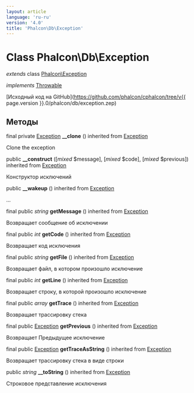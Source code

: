 ```yaml
---
layout: article
language: 'ru-ru'
version: '4.0'
title: 'Phalcon\Db\Exception'
---
```

# Class **Phalcon\Db\Exception**

*extends* class [Phalcon\Exception](Phalcon_Exception)

*implements* [Throwable](https://php.net/manual/en/class.throwable.php)

[Исходный код на GitHub](https://github.com/phalcon/cphalcon/tree/v{{ page.version }}.0/phalcon/db/exception.zep)

## Методы

final private [Exception](https://php.net/manual/en/class.exception.php) **__clone** () inherited from [Exception](https://php.net/manual/en/class.exception.php)

Clone the exception

public **__construct** ([*mixed* $message], [*mixed* $code], [*mixed* $previous]) inherited from [Exception](https://php.net/manual/en/class.exception.php)

Конструктор исключений

public **__wakeup** () inherited from [Exception](https://php.net/manual/en/class.exception.php)

...

final public *string* **getMessage** () inherited from [Exception](https://php.net/manual/en/class.exception.php)

Возвращает сообщение об исключении

final public *int* **getCode** () inherited from [Exception](https://php.net/manual/en/class.exception.php)

Возвращает код исключения

final public *string* **getFile** () inherited from [Exception](https://php.net/manual/en/class.exception.php)

Возвращает файл, в котором произошло исключение

final public *int* **getLine** () inherited from [Exception](https://php.net/manual/en/class.exception.php)

Возвращает строку, в которой произошло исключение

final public *array* **getTrace** () inherited from [Exception](https://php.net/manual/en/class.exception.php)

Возвращает трассировку стека

final public [Exception](https://php.net/manual/en/class.exception.php) **getPrevious** () inherited from [Exception](https://php.net/manual/en/class.exception.php)

Возвращает Предыдущее исключение

final public [Exception](https://php.net/manual/en/class.exception.php) **getTraceAsString** () inherited from [Exception](https://php.net/manual/en/class.exception.php)

Возвращает трассировку стека в виде строки

public *string* **__toString** () inherited from [Exception](https://php.net/manual/en/class.exception.php)

Строковое представление исключения